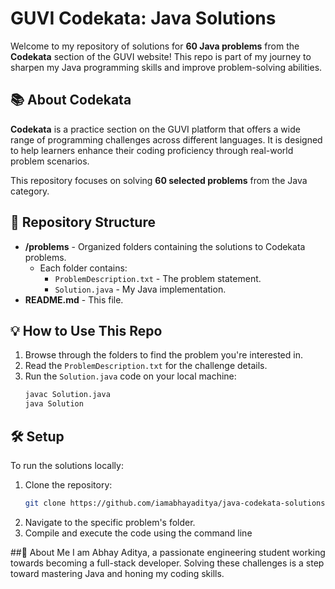 # GUVI Codekata: Java Solutions

Welcome to my repository of solutions for **60 Java problems** from the **Codekata** section of the GUVI website! This repo is part of my journey to sharpen my Java programming skills and improve problem-solving abilities.

## 📚 About Codekata

**Codekata** is a practice section on the GUVI platform that offers a wide range of programming challenges across different languages. It is designed to help learners enhance their coding proficiency through real-world problem scenarios.

This repository focuses on solving **60 selected problems** from the Java category.

## 🚀 Repository Structure

- **/problems** - Organized folders containing the solutions to Codekata problems.
  - Each folder contains:
    - `ProblemDescription.txt` - The problem statement.
    - `Solution.java` - My Java implementation.
- **README.md** - This file.

## 💡 How to Use This Repo

1. Browse through the folders to find the problem you're interested in.
2. Read the `ProblemDescription.txt` for the challenge details.
3. Run the `Solution.java` code on your local machine:
   ```bash
   javac Solution.java
   java Solution

## 🛠️ Setup

To run the solutions locally:

1. Clone the repository:
   ```bash
   git clone https://github.com/iamabhayaditya/java-codekata-solutions.git
2. Navigate to the specific problem's folder.
3. Compile and execute the code using the command line

##🌟 About Me
I am Abhay Aditya, a passionate engineering student working towards becoming a full-stack developer. Solving these challenges is a step toward mastering Java and honing my coding skills.
